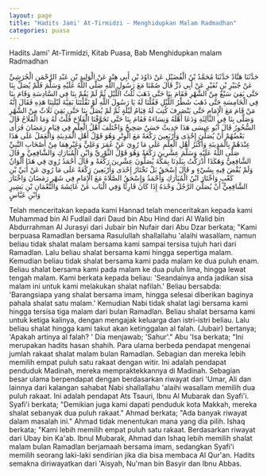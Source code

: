 ```yaml
---
layout: page
title: "Hadits Jami' At-Tirmidzi - Menghidupkan Malam Radmadhan"
categories: puasa
---
```


Hadits Jami' At-Tirmidzi, Kitab Puasa, Bab Menghidupkan malam Radmadhan

<p class="arab">
حَدَّثَنَا هَنَّادٌ حَدَّثَنَا مُحَمَّدُ بْنُ الْفُضَيْلِ عَنْ دَاوُدَ بْنِ أَبِي هِنْدٍ عَنْ الْوَلِيدِ بْنِ عَبْدِ الرَّحْمَنِ الْجُرَشِيِّ عَنْ جُبَيْرِ بْنِ نُفَيْرٍ عَنْ أَبِي ذَرٍّ قَالَ صُمْنَا مَعَ رَسُولِ اللَّهِ صَلَّى اللَّهُ عَلَيْهِ وَسَلَّمَ فَلَمْ يُصَلِّ بِنَا حَتَّى بَقِيَ سَبْعٌ مِنْ الشَّهْرِ فَقَامَ بِنَا حَتَّى ذَهَبَ ثُلُثُ اللَّيْلِ ثُمَّ لَمْ يَقُمْ بِنَا فِي السَّادِسَةِ وَقَامَ بِنَا فِي الْخَامِسَةِ حَتَّى ذَهَبَ شَطْرُ اللَّيْلِ فَقُلْنَا لَهُ يَا رَسُولَ اللَّهِ لَوْ نَفَّلْتَنَا بَقِيَّةَ لَيْلَتِنَا هَذِهِ فَقَالَ إِنَّهُ مَنْ قَامَ مَعَ الْإِمَامِ حَتَّى يَنْصَرِفَ كُتِبَ لَهُ قِيَامُ لَيْلَةٍ ثُمَّ لَمْ يُصَلِّ بِنَا حَتَّى بَقِيَ ثَلَاثٌ مِنْ الشَّهْرِ وَصَلَّى بِنَا فِي الثَّالِثَةِ وَدَعَا أَهْلَهُ وَنِسَاءَهُ فَقَامَ بِنَا حَتَّى تَخَوَّفْنَا الْفَلَاحَ قُلْتُ لَهُ وَمَا الْفَلَاحُ قَالَ السُّحُورُ قَالَ أَبُو عِيسَى هَذَا حَدِيثٌ حَسَنٌ صَحِيحٌ وَاخْتَلَفَ أَهْلُ الْعِلْمِ فِي قِيَامِ رَمَضَانَ فَرَأَى بَعْضُهُمْ أَنْ يُصَلِّيَ إِحْدَى وَأَرْبَعِينَ رَكْعَةً مَعَ الْوِتْرِ وَهُوَ قَوْلُ أَهْلِ الْمَدِينَةِ وَالْعَمَلُ عَلَى هَذَا عِنْدَهُمْ بِالْمَدِينَةِ وَأَكْثَرُ أَهْلِ الْعِلْمِ عَلَى مَا رُوِيَ عَنْ عُمَرَ وَعَلِيٍّ وَغَيْرِهِمَا مِنْ أَصْحَابِ النَّبِيِّ صَلَّى اللَّهُ عَلَيْهِ وَسَلَّمَ عِشْرِينَ رَكْعَةً وَهُوَ قَوْلُ الثَّوْرِيِّ وَابْنِ الْمُبَارَكِ وَالشَّافِعِيِّ و قَالَ الشَّافِعِيُّ وَهَكَذَا أَدْرَكْتُ بِبَلَدِنَا بِمَكَّةَ يُصَلُّونَ عِشْرِينَ رَكْعَةً و قَالَ أَحْمَدُ رُوِيَ فِي هَذَا أَلْوَانٌ وَلَمْ يُقْضَ فِيهِ بِشَيْءٍ و قَالَ إِسْحَقُ بَلْ نَخْتَارُ إِحْدَى وَأَرْبَعِينَ رَكْعَةً عَلَى مَا رُوِيَ عَنْ أُبَيِّ بْنِ كَعْبٍ وَاخْتَارَ ابْنُ الْمُبَارَكِ وَأَحْمَدُ وَإِسْحَقُ الصَّلَاةَ مَعَ الْإِمَامِ فِي شَهْرِ رَمَضَانَ وَاخْتَارَ الشَّافِعِيُّ أَنْ يُصَلِّيَ الرَّجُلُ وَحْدَهُ إِذَا كَانَ قَارِئًا وَفِي الْبَاب عَنْ عَائِشَةَ وَالنُّعْمَانِ بْنِ بَشِيرٍ وَابْنِ عَبَّاسٍ

</p>

Telah menceritakan kepada kami Hannad telah menceritakan kepada kami Muhammad bin Al Fudlail dari Daud bin Abu Hind dari Al Walid bin Abdurrahman Al Jurasyi dari Jubair bin Nufair dari Abu Dzar berkata; "Kami berpuasa Ramadlan bersama Rasulullah shallallahu 'alaihi wasallam, namun beliau tidak shalat malam bersama kami sampai tersisa tujuh hari dari Ramadlan. Lalu beliau shalat bersama kami hingga sepertiga malam. Kemudian beliau tidak shalat bersama kami pada malam ke dua puluh enam. Beliau shalat bersama kami pada malam ke dua puluh lima, hingga lewat tengah malam. Kami berkata kepada beliau: 'Seandainya anda jadikan sisa malam ini untuk kami melakukan shalat nafilah.' Beliau bersabda: 'Barangsiapa yang shalat bersama imam, hingga selesai diberikan baginya pahala shalat satu malam.' Kemudian Nabi tidak shalat lagi bersama kami hingga tersisa tiga malam dari bulan Ramadlan. Beliau shalat bersama kami untuk ketiga kalinya, dengan mengajak keluarga dan istri-istri beliau. Lalu beliau shalat hingga kami takut akan ketinggalan al falah. (Jubair) bertanya; 'Apakah artinya al falah? ' Dia menjawab; 'Sahur'." Abu 'Isa berkata; "Ini merupakan hadits hasan shahih. Para ulama berbeda pendapat mengenai jumlah rakaat shalat malam bulan Ramadlan. Sebagian dan mereka lebih memilih empat puluh satu rakaat dengan witir. Ini adalah pendapat penduduk Madinah, mereka mempraktekkannya di Madinah. Sebagian besar ulama berpendapat dengan berdasarkan riwayat dari 'Umar, Ali dan lainnya dari kalangan sahabat Nabi shallallahu 'alaihi wasallam memilih dua puluh rakaat. Ini adalah pendapat Ats Tsauri, Ibnu Al Mubarak dan Syafi'i. Syafi'i berkata; "Demikian juga kami dapati penduduk kota Makkah, mereka shalat sebanyak dua puluh rakaat." Ahmad berkata; "Ada banyak riwayat dalam masalah ini." Ahmad tidak menentukan mana yang dia pilih. Ishaq berkata; "Kami lebih memilih empat puluh satu rakaat. Berdasarkan riwayat dari Ubay bin Ka'ab. Ibnul Mubarak, Ahmad dan Ishaq lebih memilih shalat malam bulan Ramadlan berjamaah bersama imam, sedangkan Syafi'i memilih seorang laki-laki sendirian jika dia bisa membaca Al Qur'an. Hadits semakna diriwayatkan dari 'Aisyah, Nu'man bin Basyir dan Ibnu Abbas.



